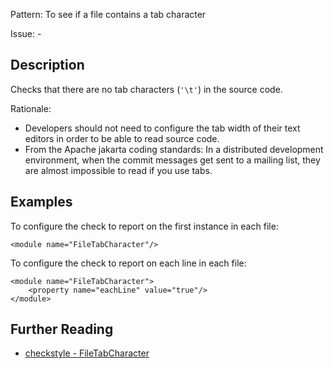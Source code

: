 Pattern: To see if a file contains a tab character

Issue: -

## Description

Checks that there are no tab characters (`'\t'`) in the source code. 

Rationale: 

  - Developers should not need to configure the tab width of their text editors in order to be able to read source code. 
  - From the Apache jakarta coding standards: In a distributed development environment, when the commit messages get sent to a mailing list, they are almost impossible to read if you use tabs. 

## Examples

To configure the check to report on the first instance in each file: 
    
    
    <module name="FileTabCharacter"/>
            

To configure the check to report on each line in each file: 
    
    
    <module name="FileTabCharacter">
        <property name="eachLine" value="true"/>
    </module>

## Further Reading

* [checkstyle - FileTabCharacter](http://checkstyle.sourceforge.net/config_whitespace.html#FileTabCharacter)